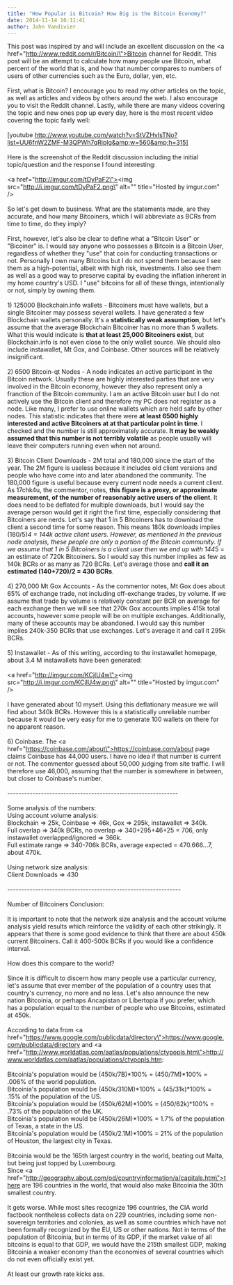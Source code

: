 ```yaml
---
title: "How Popular is Bitcoin? How Big is the Bitcoin Economy?"
date: 2014-11-14 16:11:41
author: John Vandivier
---
```




This post was inspired by and will include an excellent discussion on the <a href=\"http://www.reddit.com/r/Bitcoin/\">Bitcoin channel for Reddit</a>. This post will be an attempt to calculate how many people use Bitcoin, what percent of the world that is, and how that number compares to numbers of users of other currencies such as the Euro, dollar, yen, etc.<br /><br />First, what is Bitcoin? I encourage you to read my other articles on the topic, as well as articles and videos by others around the web. I also encourage you to visit the Reddit channel. Lastly, while there are many videos covering the topic and new ones pop up every day, here is the most recent video covering the topic fairly well:<br /><br />[youtube http://www.youtube.com/watch?v=StVZHvIsTNo?list=UU6fnW2ZMF-M3QPWh7qRiplg&amp;w=560&amp;h=315]<br /><br />Here is the screenshot of the Reddit discussion including the initial topic/question and the response I found interesting:<br /><br /><a href=\"http://imgur.com/tDyPaF2\"><img src=\"http://i.imgur.com/tDyPaF2.png\" alt=\"\" title=\"Hosted by imgur.com\" /></a><br /><br />So let's get down to business. What are the statements made, are they accurate, and how many Bitcoiners, which I will abbreviate as BCRs from time to time, do they imply?<br /><br />First, however, let's also be clear to define what a \"Bitcoin User\" or \"Bicoiner\" is. I would say anyone who possesses a Bitcoin is a Bitcoin User, regardless of whether they \"use\" that coin for conducting transactions or not. Personally I own many Bitcoins but I do not spend them because I see them as a high-potential, albeit with high risk, investments. I also see them as well as a good way to preserve capital by evading the inflation inherent in my home country's USD. I \"use\" bitcoins for all of these things, intentionally or not, simply by owning them.<br /><br />1) 125000 Blockchain.info wallets - Bitcoiners must have wallets, but a single Bitcoiner may possess several wallets. I have generated a few Blockchain wallets personally. It's a <b>statistically weak assumption</b>, but let's assume that the average Blockchain Bitcoiner has no more than 5 wallets. What this would indicate is <b>that at least 25,000 Bitcoiners exist</b>, but Blockchain.info is not even close to the only wallet source. We should also include instawallet, Mt Gox, and Coinbase. Other sources will be relatively insignificant.<br /><br />2) 6500 Bitcoin-qt Nodes - A node indicates an active participant in the Bitcoin network. Usually these are highly interested parties that are very involved in the Bitcoin economy, however they also represent only a franction of the Bitcoin community. I am an active Bitcoin user but I do not actively use the Bitcoin client and therefore my PC does not register as a node. Like many, I prefer to use online wallets which are held safe by other nodes. This statistic indicates that there were <b>at least 6500 highly interested and active Bitcoiners at at that particular point in time</b>. I checked and the number is still approximately accurate. <b>It may be weakly assumed that this number is not terribly volatile</b> as people usually will leave their computers running even when not around.<br /><br />3) Bitcoin Client Downloads - 2M total and 180,000 since the start of the year. The 2M figure is useless because it includes old client versions and people who have come into and later abandoned the community. The 180,000 figure is useful because every current node needs a current client. As 17chk4u, the commentor, notes, <b>this figure is a proxy, or approximate measurement, of the number of reasonably active users of the client</b>. It does need to be deflated for multiple downloads, but I would say the average person would get it right the first time, especially considering that Bitcoiners are nerds. Let's say that 1 in 5 Bitcoiners has to download the client a second time for some reason. This means 180k downloads implies (180/5)*4 = 144k active client users. However, as mentioned in the previous node analysis, these people are only a portion of the Bitcoin community. If we assume that 1 in 5 Bitcoiners is a client user then we end up with 144*5 = an estimate of 720k Bitcoiners. So I would say this number implies as few as 140k BCRs or as many as 720 BCRs. Let's average those and <b>call it an estimated (140+720)/2 = 430 BCRs</b>.<br /><br />4) 270,000 Mt Gox Accounts - As the commentor notes, Mt Gox does about 65% of exchange trade, not including off-exchange trades, by volume. If we assume that trade by volume is relatively constant per BCR on average for each exchange then we will see that 270k Gox accounts implies 415k total accounts, however some people will be on multiple exchanges. Additionally, many of these accounts may be abandoned. I would say this number implies 240k-350 BCRs that use exchanges. Let's average it and call it 295k BCRs.<br /><br />5) Instawallet - As of this writing, according to the instawallet homepage, about 3.4 M instawallets have been generated:<br /><br /><a href=\"http://imgur.com/KCjlU4w\"><img src=\"http://i.imgur.com/KCjlU4w.png\" alt=\"\" title=\"Hosted by imgur.com\" /></a><br /><br />I have generated about 10 myself. Using this deflationary measure we will find about 340k BCRs. However this is a statistically unreliable number because it would be very easy for me to generate 100 wallets on there for no apparent reason.<br /><br />6) Coinbase. The <a href=\"https://coinbase.com/about\">https://coinbase.com/about</a> page claims Coinbase has 44,000 users. I have no idea if that number is current or not. The commentor guessed about 50,000 judging from site traffic. I will therefore use 46,000, assuming that the number is somewhere in between, but closer to Coinbase's number.<br /><br />-------------------------------------------------------------<br /><br />Some analysis of the numbers:<br />Using account volume analysis:<br />Blockchain =&gt; 25k, Coinbase =&gt; 46k, Gox =&gt; 295k, instawallet =&gt; 340k.<br />Full overlap =&gt; 340k BCRs, no overlap =&gt; 340+295+46+25 = 706, only instawallet overlapped/ignored =&gt; 366k.<br />Full estimate range =&gt; 340-706k BCRs, average expected = 470.666...7, about 470k.<br /><br />Using network size analysis:<br />Client Downloads =&gt; 430<br /><br />--------------------------------------------------------------<br /><br />Number of Bitcoiners Conclusion:<br /><br />It is important to note that the network size analysis and the account volume analysis yield results which reinforce the validity of each other strikingly. It appears that there is some good evidence to think that there are about 450k current Bitcoiners. Call it 400-500k BCRs if you would like a confidence interval.<br /><br />How does this compare to the world?<br /><br />Since it is difficult to discern how many people use a particular currency, let's assume that ever member of the population of a country uses that country's currency, no more and no less. Let's also announce the new nation Bitcoinia, or perhaps Ancapistan or Libertopia if you prefer, which has a population equal to the number of people who use Bitcoins, estimated at 450k.<br /><br />According to data from <a href=\"https://www.google.com/publicdata/directory\">https://www.google.com/publicdata/directory</a> and <a href=\"http://www.worldatlas.com/aatlas/populations/ctypopls.htm\">http://www.worldatlas.com/aatlas/populations/ctypopls.htm</a>:<br /><br />Bitcoinia's population would be (450k/7B)*100% = (450/7M)*100% = .006% of the world population.<br />Bitcoinia's population would be (450k/310M)*100% = (45/31k)*100% = .15% of the population of the US.<br />Bitcoinia's population would be (450k/62M)*100% = (450/62k)*100% = .73% of the population of the UK.<br />Bitcoinia's population would be (450k/26M)*100% = 1.7% of the population of Texas, a state in the US.<br />Bitcoinia's population would be (450k/2.1M)*100% = 21% of the population of Houston, the largest city in Texas.<br /><br />Bitcoinia would be the 165th largest country in the world, beating out Malta, but being just topped by Luxembourg.<br />Since <a href=\"http://geography.about.com/od/countryinformation/a/capitals.htm\">there are 196 countries in the world</a>, that would also make Bitcoinia the 30th smallest country.<br /><br />It gets worse. While most sites recognize 196 countries, the CIA world factbook nontheless collects data on 229 countries, including some non-sovereign territories and colonies, as well as some countries which have not been formally recognized by the EU, US or other nations. Not in terms of the population of Bitcoinia, but in terms of its GDP, if the market value of all bitcoins is equal to that GDP, we would have the 215th smallest GDP, making Bitcoinia a weaker economy than the economies of several countries which do not even officially exist yet.<br /><br />At least our growth rate kicks ass.